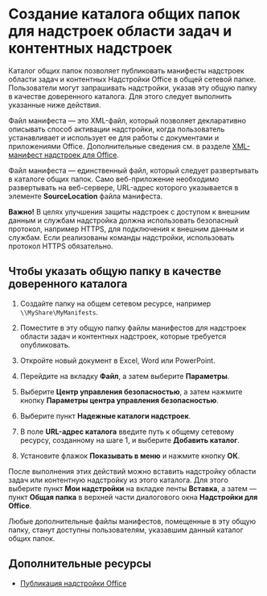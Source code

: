 
# Создание каталога общих папок для надстроек области задач и контентных надстроек


Каталог общих папок позволяет публиковать манифесты надстроек области задач и контентных Надстройки Office в общей сетевой папке. Пользователи могут запрашивать надстройки, указав эту общую папку в качестве доверенного каталога. Для этого следует выполнить указанные ниже действия.

Файл манифеста — это XML-файл, который позволяет декларативно описывать способ активации надстройки, когда пользователь устанавливает и использует ее для работы с документами и приложениями Office. Дополнительные сведения см. в разделе [XML-манифест надстроек для Office](../../docs/overview/add-in-manifests.md).

Файл манифеста — единственный файл, который следует развертывать в каталоге общих папок. Само веб-приложение необходимо развертывать на веб-сервере, URL-адрес которого указывается в элементе **SourceLocation** файла манифеста.

 **Важно!** В целях улучшения защиты надстроек с доступом к внешним данным и службам надстройка должна использовать безопасный протокол, например HTTPS, для подключения к внешним данным и службам. Если реализованы команды надстройки, использовать протокол HTTPS обязательно.


## Чтобы указать общую папку в качестве доверенного каталога


1. Создайте папку на общем сетевом ресурсе, например `\\MyShare\MyManifests`.
    
2. Поместите в эту общую папку файлы манифестов для надстроек области задач и контентных надстроек, которые требуется опубликовать.
    
3. Откройте новый документ в Excel, Word или PowerPoint.
    
4. Перейдите на вкладку **Файл**, а затем выберите **Параметры**.
    
5. Выберите **Центр управления безопасностью**, а затем нажмите кнопку **Параметры центра управления безопасностью**.
    
6. Выберите пункт **Надежные каталоги надстроек**.
    
7. В поле **URL-адрес каталога** введите путь к общему сетевому ресурсу, созданному на шаге 1, и выберите **Добавить каталог**.
    
8. Установите флажок **Показывать в меню** и нажмите кнопку **ОК**.
    
После выполнения этих действий можно вставить надстройку области задач или контентную надстройку из этого каталога. Для этого выберите пункт **Мои надстройки** на вкладке ленты **Вставка**, а затем — пункт **Общая папка** в верхней части диалогового окна **Надстройки для Office**.

Любые дополнительные файлы манифестов, помещенные в эту общую папку, станут доступны пользователям, указавшим данный каталог общих папок.


## Дополнительные ресурсы



- [Публикация надстройки Office](../publish/publish.md)
    

